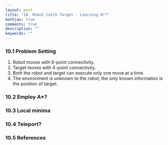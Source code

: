 ```yaml
---
layout: post
title: "10. Robot Catch Target - Learning A*?"
mathjax: true
comments: true
description: ""
keywords: ""
---  
```


### 10.1 Problem Setting

1. Robot moves with 8-point connectivity.
2. Target moves with 4-point connectivity.
3. Both the robot and target can execute only one move at a time.
4. The environment is unknown to the robot; the only known information is the position of target.

### 10.2 Employ A*?

### 10.3 Local minima

### 10.4 Teleport?

### 10.5 References
